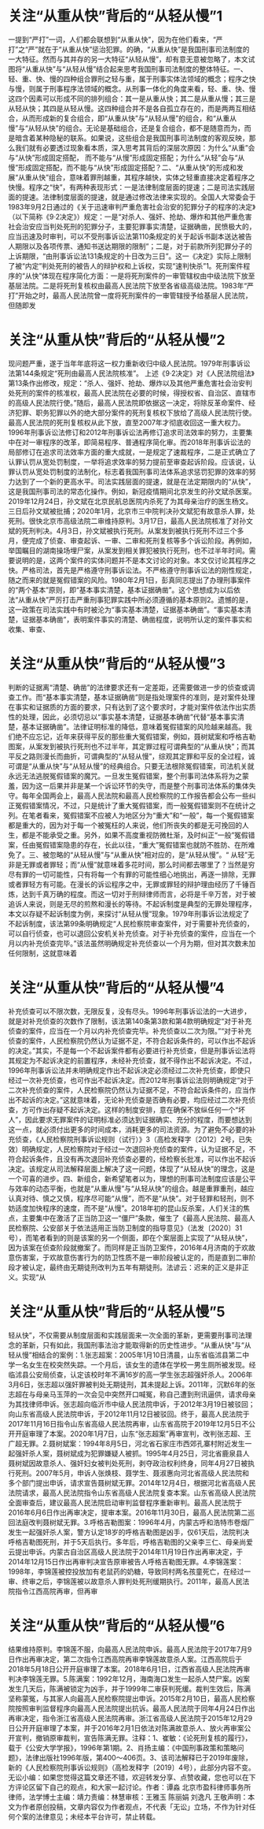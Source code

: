 # 关注“从重从快”背后的“从轻从慢”1

一提到“严打”一词，人们都会联想到“从重从快”，因为在他们看来，“严打”之“严”就在于“从重从快”惩治犯罪。的确，“从重从快”是我国刑事司法制度的一大特征。然而与其并存的另一大特征“从轻从慢”，却有意无意被忽略了，本文试图将“从重从快”与“从轻从慢”结合起来思考我国刑事司法制度的整体特征。一、轻、重、快、慢的四种组合罪刑之轻与重，属于刑事实体法领域的概念；程序之快与慢，则属于刑事程序法领域的概念。从刑事一体化的角度来看，轻、重、快、慢这四个因素可以形成不同的排列组合：其一是从重从快；其二是从重从慢；其三是从轻从快；其四是从轻从慢。这四种组合并不是各自孤立存在的，而是两两互相结合，从而形成新的复合组合，即“从重从快”与“从轻从慢”的组合，和“从重从慢”与“从轻从快”的组合。无论是基础组合，还是复合组合，都不是随意而为，而是暗含着某种隐秘的联系。如果说，这些组合是我国刑事司法制度的客观反映，那么我们就有必要透过现象看本质，深入思考其背后的深层次原因：为什么“从重”会与“从快”形成固定搭配， 而不能与“从慢”形成固定搭配；为什么“从轻”会与“从慢”形成固定搭配，而不能与“从快”形成固定搭配？二、“从重从快”的形成和发展“从重从快”组合，意味着罪刑越重，其程序越快，实体之轻重直接决定着程序之快慢。程序之“快”，有两种表现形式：一是法律制度层面的提速；二是司法实践层面的提速。法律制度层面的提速，就是通过修改法律来实现的。全国人大常委会于1983年9月2日通过的《关于迅速审判严重危害社会治安的犯罪分子的程序的决定》（以下简称《9·2决定》）规定：一是“对杀人、强奸、抢劫、爆炸和其他严重危害社会治安应当判处死刑的犯罪分子，主要犯罪事实清楚，证据确凿，民愤极大的，应当迅速及时审判，可以不受刑事诉讼法第110条规定的关于起诉书副本送达被告人期限以及各项传票、通知书送达期限的限制”；二是，对于前款所列犯罪分子的上诉期限，“由刑事诉讼法131条规定的十日改为三日”。这一《决定》实际上限制了被“内定”判处死刑的被告人的辩护权和上诉权，实现“速判快杀”1。死刑案件程序的“从快”体现在程序简化方面：一是将死刑案件的一审管辖权由中级法院下放至基层法院。二是将死刑复核权由最高人民法院下放至各省级高级法院。1983年“严打”开始之时，最高人民法院曾一度将死刑案件的一审管辖授予给基层人民法院，但随即发

# 关注“从重从快”背后的“从轻从慢”2

现问题严重，遂于当年年底将这一权力重新收归中级人民法院。1979年刑事诉讼法第144条规定“死刑由最高人民法院核准”。 上述《9·2决定》对《人民法院组法》第13条作出修改，规定：“杀人、强奸、抢劫、爆炸以及其他严重危害社会治安判处死刑的案件的核准权，最高人民法院在必要的时候，得授权省、自治区、直辖市的高级人民法院行使。”随后，最高人民法院即依据这一决定，将除反革命案件、经济犯罪、职务犯罪以外的绝大部分案件的死刑复核权下放给了高级人民法院行使。最高人民法院的死刑复核权从此下放，直至2007年才彻底收回这一重大权力。1996年刑事诉讼法修订和2012年刑事诉讼法再修订追求司法效率的努力，主要集中在对一审程序的改革，即简易程序、普通程序简化审。而2018年刑事诉讼法的局部修订在追求司法效率方面的重大成就，一是规定了速裁程序，二是正式确立了认罪认罚从宽处罚制度，一举将追求效率的努力提前至审查起诉阶段。应该说，认罪认罚从宽处罚制度的法制化，标志着我国刑事司法体系追求惩罚犯罪的效率的努力达到了一个新的更高水平。司法实践层面的提速，就是在法定期限内的“从快”，这是我国刑事司法的常态化操作。例如，新冠疫情期间北京发生的孙文斌杀医案。2019年12月24日，孙文斌在北京民航总医院内杀死了为其母亲治疗的医生杨文。三日后孙文斌被批捕；2020年1月，北京市三中院判决孙文斌犯有故意杀人罪，处死刑。很快北京市高级法院二审维持原判。3月17日，最高人民法院核准了对孙文斌的死刑判决。4月3日，孙文斌被执行死刑。从案发到被执行死刑不过三个多月，便完成了侦查、审查起诉、一审、二审和死刑复核等多个诉讼阶段。再例如，举国瞩目的湖南操场埋尸案，从案发到相关罪犯被执行死刑，也不过半年时间。需要说明的是，这两个案件的实体问题并不是本文讨论的对象。本文仅讨论其程序之快。严格司法，首先是严格遵守刑事诉讼法。不严格遵守刑事诉讼法的刚性规定，随之而来的就是冤假错案的风险。1980年2月1日，彭真同志提出了办理刑事案件的“两个基本”原则，即“基本事实清楚，基本证据确凿”。这个思想成为以后依法“从重从快”严厉打击严重刑事犯罪实践中所必须遵循的基本原则2。遗憾的是，这一政策在司法实践中有时被沦为“事实基本清楚，证据基本确凿”。“事实基本清楚，证据基本确凿”，表明案件事实的清楚、确凿程度，说明所认定的案件事实和收集、审查、

# 关注“从重从快”背后的“从轻从慢”3

判断的证据离“清楚、确凿”的法律要求还有一定差距，还需要做进一步的侦查或调查工作。而“基本事实清楚，基本证据确凿”则是指处理案件的准则，是对案件处理在事实和证据质的方面的要求，只有达到了这个要求时，才能对案件依法作出实质性的处理，因此，必须切忌以“事实基本清楚，证据基本确凿”代替“基本事实清楚，基本证据确凿”。法律证明标准的降低，意味着冤假错案的风险越来越高。我们绝不应忘记，近年来获得平反的那些重大冤假错案，例如，聂树斌案和呼格吉勒图案，从案发到被执行死刑也不过半年，其定罪过程可谓典型的“从重从快”；而其平反之路则漫长而曲折，可谓典型的“从轻从慢”，综观其定罪和平反的全过程，诚可谓是“从重从快”与“从轻从慢”的经典组合。只要无法根除冤假错案，司法机关就永远无法逃脱冤假错案的魔咒。一旦发生冤假错案，整个刑事司法体系将为之蒙羞，因为这一后果并非是某一个诉讼环节的失守，而是整个刑事司法体系的集体失守。每年全国两会上，最高人民法院和最高人民检察院的工作报告都会公布一些纠正冤假错案情况，不过，只是统计了重大冤假错案，而一般冤假错案则不在统计之列。在笔者看来，冤假错案不应被人为地区分为“重大”和“一般”，每一个冤假错案都是重大的，因为对于每一个被冤枉的人来说，他们所丧失的都是无可挽回的人生，都是不能承受之重。另外，如果不高度重视防微杜渐，及时纠正“一般”冤假错案，任由冤假错案隐患的存在，长此以往，“重大”冤假错案也就防不胜防、在所难免了。三、被忽略的“从轻从慢”与“从重从快”相对应的，是“从轻从慢”。“ 从轻”无非是无罪或者罪轻；而“从慢”就意味着多花时间，那么时间都去哪里了？当然是穷尽有罪的一切可能性，只有将每一个有罪的可能性细心地挑出，再逐一排除，无罪或者罪轻方有可能。在漫长的诉讼程序之中，无罪或罪轻的辩护理由经历了千锤百炼，达到千真万确的程度。而这一切对于刑辩律师而言，必将是千辛万苦，对于被追诉人来说，则是无尽的煎熬和漫长的等待。不起诉制度是典型的无罪处理程序，本文以存疑不起诉制度为例，来探讨“从轻从慢”现象。1979年刑事诉讼法规定了不起诉制度，该法第99条明确规定“人民检察院审查案件，对于需要补充侦查的，可以自行侦查，也可以退回公安机关补充侦查。对于补充侦查的案件，应当在一个月以内补充侦查完毕。”该法虽然明确规定补充侦查以一个月为期，但对其次数未加任何限制，这就意味着

# 关注“从重从快”背后的“从轻从慢”4

补充侦查可以不限次数，无限反复，没有尽头。1996年刑事诉讼法的一大进步，就是对补充侦查的次数作了限制，该法第140条第3款和第4款明确规定“对于补充侦查的案件，应当在一个月以内补充侦查完毕。补充侦查以二次为限。”“对于补充侦查的案件，人民检察院仍然认为证据不足，不符合起诉条件的，可以作出不起诉的决定。”其实，不是每一个不起诉案件都有必要进行补充侦查，但是刑事诉讼法将其规定为不起诉决定的前置程序，未经补充侦查，就不得作出不起诉决定。不过，1996年刑事诉讼法并未明确规定作出不起诉决定必须经过二次补充侦查，即使只经过一次补充侦查，也可作出不起诉决定。而2012年刑事诉讼法则明确规定“对于二次补充侦查的案件，人民检察院仍然认为证据不足，不符合起诉条件的，应当作出不起诉的决定。”这就意味着，无论补充侦查是否确有必要，均应经过二次补充侦查，方可作出存疑不起诉决定。这样的制度安排，意在确保不放纵任何一个“坏人”，因此要求无罪案件的证明标准必须达到证据确实、充分的程度，而要想达到这一点，就必须付出更多的时间成本，消耗更多的司法资源。为了避免不必要的补充侦查，《人民检察院刑事诉讼规则（试行）》3（高检发释字〔2012〕2号，已失效）明确规定，人民检察院对于经过一次退回补充侦查的案件，认为证据不足，不符合起诉条件，且没有再次退回补充侦查必要的，经检察长批准，可以作出不起诉决定。该规定从司法解释层面上解决了这一问题，体现了“从轻从快”的理念，这是一个可喜的进步。四、新组合，新希望笔者以为，理想的刑事司法制度应该是公平与效率的动态平衡，也就是“从重从慢”与“从轻从快”的组合。越是重罪重刑，越应认真对待、慎之又慎，程序尽可能“从慢”，而不是“从快”。对于轻罪和轻刑，则不妨适度加快程序的速度，而不是“从慢”。2018年初的昆山反杀案，人们关注的焦点，主要集中在激活了正当防卫这一“僵尸”条款，催生了《最高人民法院、最高人民检察院、公安部关于依法适用正当防卫制度的指导意见》（法发〔2020〕31号），而笔者看到的则是该案的另一个侧面，即在个案层面上实现了“从轻从快”，因为该案在侦查阶段就撤案了。而同样是正当防卫案件，2016年4月济南的于欢故意伤害案，于欢故意伤害行为的防卫性质不是一审阶段被认定的，而是直到二审阶段才被认定，最终由无期徒刑改判为五年有期徒刑。法谚云：迟来的正义是非正义。实现“从

# 关注“从重从快”背后的“从轻从慢”5

轻从快”，不仅需要从制度层面和实践层面来一次全面的革新，更需要刑事司法理念的革新，只有如此，我国刑事法治才能取得新的历史性进步。“从重从快”与“从轻从慢”相结合的案例：1.张志超案：2005年1月10日清晨，山东省临沭县第二中学一名女生在校突然失踪。一个月后，该女生的遗体在学校一男生厕所被发现。经临沭县公安局侦查，认定该校时年不满16岁的高一学生张志超强奸杀人。2006年3月6日，张志超以强奸罪被判处无期徒刑，其未提起上诉。2011年，沉默6年的张志超在与母亲马玉萍的一次会见中突然开口喊冤，称自己遭到刑讯逼供，请求母亲为其找律师申诉。张志超向临沂市中级人民法院申诉，于2012年3月19日被驳回；向山东省高级人民法院申诉，于2012年11月12日被驳回。终于，最高人民法院于2017年11月16日指令山东省高级人民法院再审，山东省高院于2019年12月5日不公开开庭审理了本案。2020年1月7日，山东“张志超案”再审宣判，改判张志超、王广超无罪。2.聂树斌案：1994年8月5日，河北省石家庄市西郊孔寨村附近发生一起强奸杀人案，聂树斌成为犯罪嫌疑人被抓。1995年4月25日，河北省鹿泉县人聂树斌因故意杀人、强奸妇女被判处死刑，剥夺政治权利终身，同年4月27日被执行死刑。2007年5月，申诉人张焕枝、聂学生、聂淑惠向河北省高级人民法院和多个部门提出申诉，请求宣告聂树斌无罪。2014年12月4日，根据河北省高级人民法院请求，最高人民法院指令山东省高级人民法院复查本案。山东省高级人民法院全面审查后，建议最高人民法院启动审判监督程序重新审判。最高人民法院于2016年6月6日作出再审决定，提审本案。2016年11月30日，最高人民法院第二巡回法庭改判聂树斌无罪。3.呼格吉勒图案：1996年4月，内蒙古呼和浩特市卷烟厂发生一起强奸杀人案，警方认定18岁的呼格吉勒图是凶手，仅61天后，法院判决呼格吉勒图死刑，并于5天后执行。多年后，呼格吉勒图的父亲李三仁、母亲尚爱云提出申诉。内蒙古自治区高级人民法院于2014年11月19日作出再审决定，于2014年12月15日作出再审判决宣告原审被告人呼格吉勒图无罪。4.李锦莲案：1998年，李锦莲被控投放加有老鼠药的奶糖，导致同村两名孩童死亡，在经过一审、终审之后，李锦莲被以故意杀人罪判处死刑缓期执行。2011年，最高人民法院指令江西高院再审，但再审

# 关注“从重从快”背后的“从轻从慢”6

结果维持原判。李锦莲不服，向最高人民法院申诉。最高人民法院于2017年7月9日作出再审决定，第二次指令江西高院再审李锦莲故意杀人案。江西高院后于2018年5月18日公开开庭审理了本案。2018年6月1日，江西省高级人民法院再审判决李锦莲无罪。5.陈满案：1992年12月，海南海口发生一起杀人焚尸案。凶案发生几天后，陈满被锁定为凶手，并于1999年二审获判死缓。裁判生效后，陈满坚称蒙冤，与其家人向最高人民检察院提出申诉。2015年2月10日，最高人民检察院按照审判监督程序向最高人民法院提出抗诉。最高人民法院于同年4月24日作出再审决定，指令浙江省高级人民法院再审。浙江省高级人民法院于2015年12月29日公开开庭审理了本案，并于2016年2月1日依法对陈满故意杀人、放火再审案公开宣判，撤销原审裁判，宣告陈满无罪。注释：1、崔敏：《论死刑复核的履行》，载于《公安大学学报》，1996年第1期。2、肖扬主编：《中国刑事政策和策略问题》，法律出版社1996年版，第400～406页。3、该司法解释已于2019年废除，新的《人民检察院刑事诉讼规则》（高检发释字〔2019〕4号），此部分内容不变。无讼小编：如果您觉得这篇文章还不错，欢迎转发分享、点赞收藏，您也可以在下方评论区留下自己的观点，和大家一起讨论。作者：谭淼 北京市盈科律师事务所律师，法学博士主编：靖力责编：林慧审核：王雅玉 陈丽娟 刘逸凡 王敬声明：本文为作者原创投稿，文章内容仅为作者观点，不代表「无讼」立场，不作为针对任何个案的法律意见；未经本平台许可，禁止转载。

